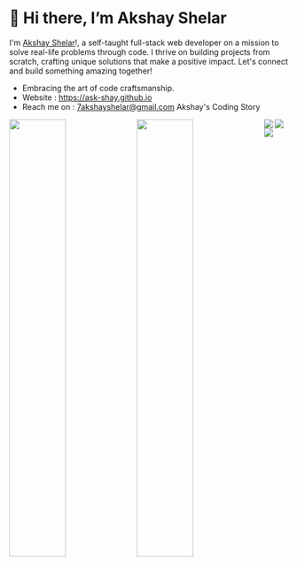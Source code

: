 

# 👋 Hi there, I’m Akshay Shelar
 I'm [Akshay Shelar](https://ask-shay.github.io)!, a self-taught full-stack web developer on a mission to solve real-life problems through code. I thrive on building projects from scratch, crafting unique solutions that make a positive impact. Let's connect and build something amazing together!
 
- Embracing the art of code craftsmanship.
- Website : https://ask-shay.github.io
- Reach me on : 7akshayshelar@gmail.com
Akshay's Coding Story
  
<img align="left" width="45%" src="https://github-readme-stats.vercel.app/api?username=ask-shay&show_icons=true&theme=radical" >
<img align="left" width="45%" src="https://github-readme-stats.vercel.app/api/top-langs/?username=ask-shay&layout=compact" />

<img align="left" src="https://img.shields.io/badge/JavaScript-F7DF1E.svg?style=for-the-badge&logo=JavaScript&logoColor=black" />
<img align="left" src="https://img.shields.io/badge/React-61DAFB.svg?style=for-the-badge&logo=React&logoColor=black" />
<img align="left" src="https://img.shields.io/badge/Node.js-339933.svg?style=for-the-badge&logo=nodedotjs&logoColor=white" />



